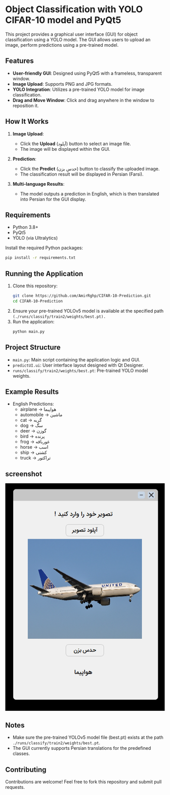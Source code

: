 # Object Classification with YOLO CIFAR-10 model and PyQt5

This project provides a graphical user interface (GUI) for object classification using a YOLO model. The GUI allows users to upload an image, perform predictions using a pre-trained model.

## Features

- **User-friendly GUI**: Designed using PyQt5 with a frameless, transparent window.
- **Image Upload**: Supports PNG and JPG formats.
- **YOLO Integration**: Utilizes a pre-trained YOLO model for image classification.
- **Drag and Move Window**: Click and drag anywhere in the window to reposition it.

## How It Works

1. **Image Upload**:
   - Click the **Upload** (آپلود) button to select an image file.
   - The image will be displayed within the GUI.

2. **Prediction**:
   - Click the **Predict** (حدس بزن) button to classify the uploaded image.
   - The classification result will be displayed in Persian (Farsi).

3. **Multi-language Results**:
   - The model outputs a prediction in English, which is then translated into Persian for the GUI display.

## Requirements

- Python 3.8+
- PyQt5
- YOLO (via Ultralytics)

Install the required Python packages:
```bash
pip install -r requirements.txt
```
## Running the Application
1. Clone this repository:
   ```bash
   git clone https://github.com/AmirRghp/CIFAR-10-Prediction.git
   cd CIFAR-10-Prediction
   ```
2. Ensure your pre-trained YOLOv5 model is available at the specified path `(./runs/classify/train2/weights/best.pt).`
3. Run the application:
   ```bash
   python main.py
   ```
## Project Structure
   - `main.py`: Main script containing the application logic and GUI.
   - `predictUI.ui`: User interface layout designed with Qt Designer.
   - `runs/classify/train2/weights/best.pt`: Pre-trained YOLO model weights.

## Example Results
   - English Predictions:
     - airplane → هواپیما
     - automobile → ماشین
     - cat → گربه
     - dog → سگ
     - deer → گوزن
     - bird → پرنده
     - frog → غورباقه
     - horse → اسب
     - ship → کشتی
     - truck → تراکتور

## screenshot

![App Screenshot](screenshots/AppPic.png)

## Notes
   - Make sure the pre-trained YOLOv5 model file (best.pt) exists at the path `./runs/classify/train2/weights/best.pt`.
   - The GUI currently supports Persian translations for the predefined classes.

## Contributing
Contributions are welcome! Feel free to fork this repository and submit pull requests.
